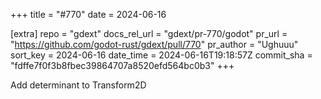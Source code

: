 +++
title = "#770"
date = 2024-06-16

[extra]
repo = "gdext"
docs_rel_url = "gdext/pr-770/godot"
pr_url = "https://github.com/godot-rust/gdext/pull/770"
pr_author = "Ughuuu"
sort_key = 2024-06-16
date_time = 2024-06-16T19:18:57Z
commit_sha = "fdffe7f0f3b8fbec39864707a8520efd564bc0b3"
+++

Add determinant to Transform2D
